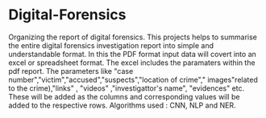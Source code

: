 # Digital-Forensics
Organizing the report of digital forensics.
This projects helps to summarise the entire digital forensics investigation report into simple and understandable format.
In this the PDF format input data will covert into an excel or spreadsheet format. The excel includes the paramaters within the pdf report.
The parameters like "case number","victim","accused","suspects","location of crime"," images"related to the crime),"links" , "videos" ,"investigattor's name", "evidences" etc.
These will be added as the columns and corresponding values will be added to the respective rows.
Algorithms used : CNN, NLP and NER.
